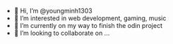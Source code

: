 - 👋 Hi, I’m @youngminh1303
- 👀 I’m interested in web development, gaming, music
- 🌱 I’m currently on my way to finish the odin project 
- 💞️ I’m looking to collaborate on ...
